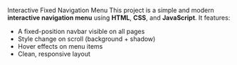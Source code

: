 Interactive Fixed Navigation Menu
This project is a simple and modern **interactive navigation menu** using **HTML**, **CSS**, and **JavaScript**. It features:
- A fixed-position navbar visible on all pages
- Style change on scroll (background + shadow)
- Hover effects on menu items
- Clean, responsive layout
